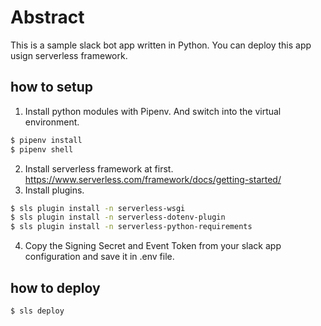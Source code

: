 # Abstract
This is a sample slack bot app written in Python.
You can deploy this app usign serverless framework.

## how to setup
1. Install python modules with Pipenv. And switch into the virtual environment.

```bash
$ pipenv install
$ pipenv shell
```

2. Install serverless framework at first. https://www.serverless.com/framework/docs/getting-started/
3. Install plugins.

```bash
$ sls plugin install -n serverless-wsgi
$ sls plugin install -n serverless-dotenv-plugin
$ sls plugin install -n serverless-python-requirements
```

4. Copy the Signing Secret and Event Token from your slack app configuration and save it in .env file.

## how to deploy
```bash
$ sls deploy
```
